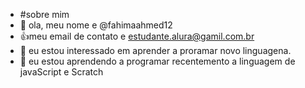 - #sobre mim
- 👋 ola, meu nome e @fahimaahmed12
- 👍meu email de contato e estudante.alura@gamil.com.br
- 👀 eu estou interessado em aprender a proramar novo linguagena.
- 🌱 eu estou aprendendo a programar recentemento a linguagem de javaScript e Scratch
